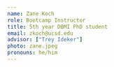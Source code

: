 ```yaml
---
name: Zane Koch
role: Bootcamp Instructor
title: 5th year DBMI PhD student
email: zkoch@ucsd.edu
advisor: ["Trey Ideker"]
photo: zane.jpeg
pronouns: he/him
---
```


